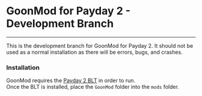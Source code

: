 # GoonMod for Payday 2 - Development Branch

----

This is the development branch for GoonMod for Payday 2. It should not be used as a normal installation as there will be errors, bugs, and crashes.

### Installation
GoonMod requires the [Payday 2 BLT](http://paydaymods.com/download/) in order to run.  
Once the BLT is installed, place the `GoonMod` folder into the `mods` folder.

